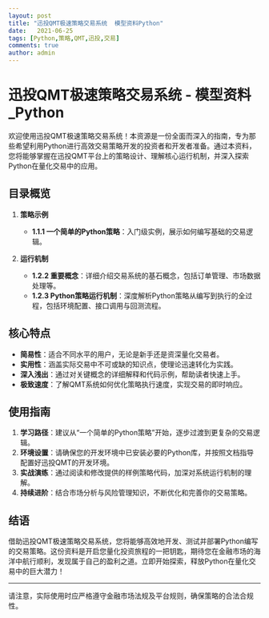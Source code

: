 ```yaml
---
layout: post
title: "迅投QMT极速策略交易系统  模型资料Python"
date:   2021-06-25
tags: [Python,策略,QMT,迅投,交易]
comments: true
author: admin
---
```

# 迅投QMT极速策略交易系统 - 模型资料_Python

欢迎使用迅投QMT极速策略交易系统！本资源是一份全面而深入的指南，专为那些希望利用Python进行高效交易策略开发的投资者和开发者准备。通过本资料，您将能够掌握在迅投QMT平台上的策略设计、理解核心运行机制，并深入探索Python在量化交易中的应用。

## 目录概览

1. **策略示例**
   - **1.1.1 一个简单的Python策略**：入门级实例，展示如何编写基础的交易逻辑。
   
2. **运行机制**
   - **1.2.2 重要概念**：详细介绍交易系统的基石概念，包括订单管理、市场数据处理等。
   - **1.2.3 Python策略运行机制**：深度解析Python策略从编写到执行的全过程，包括环境配置、接口调用与回测流程。

## 核心特点

- **简易性**：适合不同水平的用户，无论是新手还是资深量化交易者。
- **实用性**：涵盖实际交易中不可或缺的知识点，使理论迅速转化为实践。
- **深入浅出**：通过对关键概念的详细解释和代码示例，帮助读者快速上手。
- **极致速度**：了解QMT系统如何优化策略执行速度，实现交易的即时响应。

## 使用指南

1. **学习路径**：建议从“一个简单的Python策略”开始，逐步过渡到更复杂的交易逻辑。
2. **环境设置**：请确保您的开发环境中已安装必要的Python库，并按照文档指导配置好迅投QMT的开发环境。
3. **实战演练**：通过阅读和修改提供的样例策略代码，加深对系统运行机制的理解。
4. **持续进阶**：结合市场分析与风险管理知识，不断优化和完善你的交易策略。

## 结语

借助迅投QMT极速策略交易系统，您将能够高效地开发、测试并部署Python编写的交易策略。这份资料是开启您量化投资旅程的一把钥匙，期待您在金融市场的海洋中航行顺利，发现属于自己的盈利之道。立即开始探索，释放Python在量化交易中的巨大潜力！

---

请注意，实际使用时应严格遵守金融市场法规及平台规则，确保策略的合法合规性。